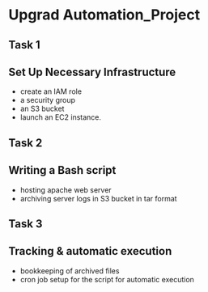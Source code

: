 # Upgrad Automation_Project



## Task 1
## Set Up Necessary Infrastructure
- create an IAM role
- a security group
- an S3 bucket
- launch an EC2 instance.

## Task 2
## Writing a Bash script 
- hosting apache web server
- archiving server logs in S3 bucket in tar format



## Task 3
## Tracking & automatic execution
- bookkeeping of archived files 
- cron job setup for the script for automatic execution
